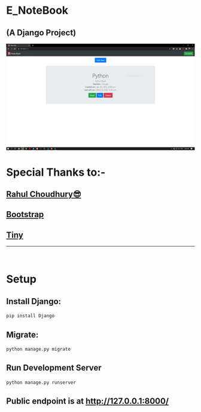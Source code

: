 # E_NoteBook
## (A Django Project)

![alt text](ss/index.JPG)

# Special Thanks to:-
## [Rahul Choudhury😎](https://github.com/ResonantMatrix)
## [Bootstrap](https://getbootstrap.com/)
## [Tiny](https://www.tiny.cloud/)

<hr>

<br />

# Setup

## Install Django:
```bash
pip install Django
```

## Migrate:
```bash
python manage.py migrate
```

## Run Development Server

```bash
python manage.py runserver
```
## Public endpoint is at http://127.0.0.1:8000/